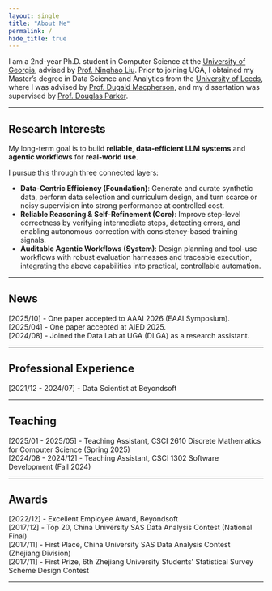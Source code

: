 ```yaml
---
layout: single
title: "About Me"
permalink: /
hide_title: true
---
```


I am a 2nd-year Ph.D. student in Computer Science at the [University of Georgia](https://www.uga.edu/), advised by [Prof. Ninghao Liu](https://ninghaohello.github.io/). Prior to joining UGA, I obtained my Master’s degree in Data Science and Analytics from the [University of Leeds](https://www.leeds.ac.uk/), where I was advised by [Prof. Dugald Macpherson](https://eps.leeds.ac.uk/maths/staff/4056/professor-dugald-macpherson), and my dissertation was supervised by [Prof. Douglas Parker](https://eps.leeds.ac.uk/maths/staff/9226/douglas-parker).

---

## Research Interests

My long-term goal is to build **reliable**, **data-efficient LLM systems** and **agentic workflows** for **real-world use**.

I pursue this through three connected layers:

- **Data-Centric Efficiency (Foundation)**: Generate and curate synthetic data, perform data selection and curriculum design, and turn scarce or noisy supervision into strong performance at controlled cost.
- **Reliable Reasoning & Self-Refinement (Core)**: Improve step-level correctness by verifying intermediate steps, detecting errors, and enabling autonomous correction with consistency-based training signals.
- **Auditable Agentic Workflows (System)**: Design planning and tool-use workflows with robust evaluation harnesses and traceable execution, integrating the above capabilities into practical, controllable automation.

---

## News

[2025/10] - One paper accepted to AAAI 2026 (EAAI Symposium).  
[2025/04] - One paper accepted at AIED 2025.  
[2024/08] - Joined the Data Lab at UGA (DLGA) as a research assistant.

---

## Professional Experience

[2021/12 - 2024/07] - Data Scientist at Beyondsoft

---

## Teaching
[2025/01 - 2025/05] - Teaching Assistant, CSCI 2610 Discrete Mathematics for Computer Science (Spring 2025)  
[2024/08 - 2024/12] - Teaching Assistant, CSCI 1302 Software Development (Fall 2024)

---

## Awards

[2022/12] - Excellent Employee Award, Beyondsoft  
[2017/12] - Top 20, China University SAS Data Analysis Contest (National Final)  
[2017/11] - First Place, China University SAS Data Analysis Contest (Zhejiang Division)  
[2017/11] - First Prize, 6th Zhejiang University Students' Statistical Survey Scheme Design Contest

---


